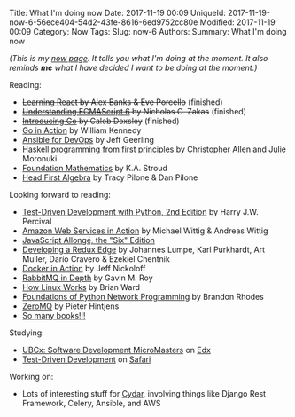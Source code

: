 Title: What I'm doing now
Date: 2017-11-19 00:09
UniqueId: 2017-11-19-now-6-56ece404-54d2-43fe-8616-6ed9752cc80e
Modified: 2017-11-19 00:09
Category: Now
Tags:
Slug: now-6
Authors:
Summary: What I'm doing now

*(This is my [now page](http://nownownow.com/about). It tells you what I'm doing at the moment. It also reminds **me** what I have decided I want to be doing at the moment.)*

Reading:

- <del>[Learning React](http://shop.oreilly.com/product/0636920049579.do) by Alex Banks &amp; Eve Porcello</del> (finished)
- <del>[Understanding ECMAScript 6](https://leanpub.com/understandinges6) by Nicholas C. Zakas</del> (finished)
- <del>[Introducing Go](http://shop.oreilly.com/product/0636920046516.do) by Caleb Doxsley</del> (finished)
- [Go in Action](https://www.manning.com/books/go-in-action) by William Kennedy
- [Ansible for DevOps](https://www.ansiblefordevops.com/) by Jeff Geerling
- [Haskell programming from first principles](http://haskellbook.com/) by Christopher Allen and Julie Moronuki
- [Foundation Mathematics](https://www.amazon.co.uk/Foundation-Mathematics-K-Stroud/dp/0230579078/) by K.A. Stroud
- [Head First Algebra](http://www.headfirstlabs.com/books/hfalg/) by Tracy Pilone & Dan Pilone

Looking forward to reading:

- [Test-Driven Development with Python, 2nd Edition](http://www.obeythetestinggoat.com/) by Harry J.W. Percival
- [Amazon Web Services in Action](https://www.manning.com/books/amazon-web-services-in-action) by Michael Wittig &amp;
  Andreas Wittig
- [JavaScript Allongé, the "Six" Edition](https://leanpub.com/javascriptallongesix)
- [Developing a Redux Edge](https://bleedingedgepress.com/developing-a-redux-edge/) by Johannes Lumpe, Karl Purkhardt,
  Art Muller, Darío Cravero &amp; Ezekiel Chentnik
- [Docker in Action](https://www.manning.com/books/docker-in-action) by Jeff Nickoloff
- [RabbitMQ in Depth](https://www.manning.com/books/rabbitmq-in-depth) by Gavin M. Roy
- [How Linux Works](https://www.nostarch.com/howlinuxworks2) by Brian Ward
- [Foundations of Python Network Programming](http://www.apress.com/la/book/9781430258544) by Brandon Rhodes
- [ZeroMQ](http://zguide.zeromq.org/page:all) by Pieter Hintjens
- [So many books!!!](http://www.librarything.com/catalog.php?view=samfrances&collection=-1&shelf=list&sort=dateread)

Studying:

- [UBCx: Software Development MicroMasters](https://www.edx.org/micromasters/software-development) on [Edx](https://www.edx.org)
- [Test-Driven Development](https://www.safaribooksonline.com/library/view/test-driven-development/9781491919163/) on
  [Safari](https://www.safaribooksonline.com)

Working on:

- Lots of interesting stuff for [Cydar](https://cydarmedical.com/), involving things like Django Rest Framework, Celery, Ansible, and AWS

